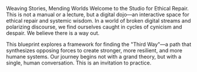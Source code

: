 Weaving Stories, Mending Worlds
Welcome to the Studio for Ethical Repair. This is not a manual or a lecture, but a digital dojo—an interactive space for ethical repair and systemic wisdom. In a world of broken digital streams and polarizing discourse, we find ourselves caught in cycles of cynicism and despair. We believe there is a way out.

This blueprint explores a framework for finding the "Third Way"—a path that synthesizes opposing forces to create stronger, more resilient, and more humane systems. Our journey begins not with a grand theory, but with a single, human conversation. This is an invitation to practice.
